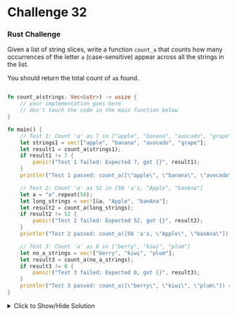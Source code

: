 # Challenge 32


### Rust Challenge

Given a list of string slices, write a function `count_a` that counts how many occurrences of the letter `a` (case-sensitive) appear across all the strings in the list.

You should return the total count of `a`s found.

```rust

fn count_a(strings: Vec<&str>) -> usize {
    // your implementation goes here
    // don't touch the code in the main function below
}

fn main() {
    // Test 1: Count 'a' as 7 in ["apple", "banana", "avocado", "grape"]
    let strings1 = vec!["apple", "banana", "avocado", "grape"];
    let result1 = count_a(strings1);
    if result1 != 7 {
        panic!("Test 1 failed: Expected 7, got {}", result1);
    }
    println!("Test 1 passed: count_a([\"apple\", \"banana\", \"avocado\", \"grape\"]) = {}", result1);

    // Test 2: Count 'a' as 52 in [50 'a's, "Apple", "banAna"]
    let a = "a".repeat(50);
    let long_strings = vec![&a, "Apple", "banAna"];
    let result2 = count_a(long_strings);
    if result2 != 52 {
        panic!("Test 2 failed: Expected 52, got {}", result2);
    }
    println!("Test 2 passed: count_a([50 'a's, \"Apple\", \"banAna\"]) = {}", result2);

    // Test 3: Count 'a' as 0 in ["berry", "kiwi", "plum"]
    let no_a_strings = vec!["berry", "kiwi", "plum"];
    let result3 = count_a(no_a_strings);
    if result3 != 0 {
        panic!("Test 3 failed: Expected 0, got {}", result3);
    }
    println!("Test 3 passed: count_a([\"berry\", \"kiwi\", \"plum\"]) = {}", result3);
}

```


<details>
<summary>Click to Show/Hide Solution</summary>


```rust

fn count_a(strings: Vec<&str>) -> usize {
    strings.iter()
        .map(|s| s.chars().filter(|&c| c == 'a').count())
        .sum()
}

```

</details>
